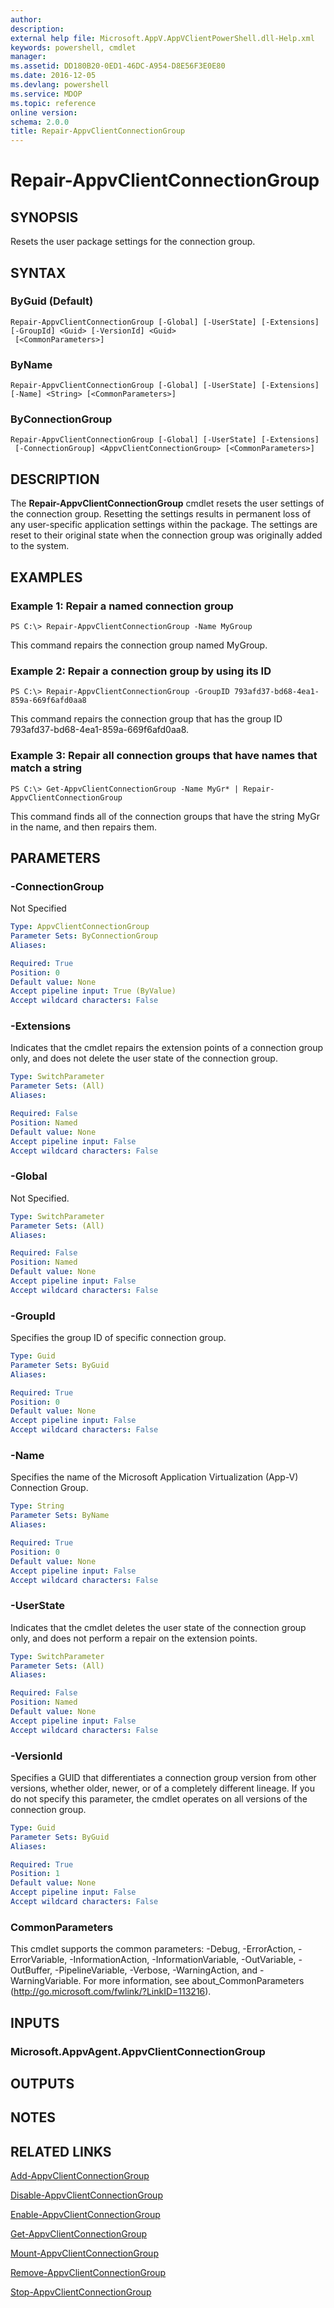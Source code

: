 ```yaml
---
author: 
description: 
external help file: Microsoft.AppV.AppVClientPowerShell.dll-Help.xml
keywords: powershell, cmdlet
manager: 
ms.assetid: DD180B20-0ED1-46DC-A954-D8E56F3E0E80
ms.date: 2016-12-05
ms.devlang: powershell
ms.service: MDOP
ms.topic: reference
online version: 
schema: 2.0.0
title: Repair-AppvClientConnectionGroup
---
```


# Repair-AppvClientConnectionGroup

## SYNOPSIS
Resets the user package settings for the connection group.

## SYNTAX

### ByGuid (Default)
```
Repair-AppvClientConnectionGroup [-Global] [-UserState] [-Extensions] [-GroupId] <Guid> [-VersionId] <Guid>
 [<CommonParameters>]
```

### ByName
```
Repair-AppvClientConnectionGroup [-Global] [-UserState] [-Extensions] [-Name] <String> [<CommonParameters>]
```

### ByConnectionGroup
```
Repair-AppvClientConnectionGroup [-Global] [-UserState] [-Extensions]
 [-ConnectionGroup] <AppvClientConnectionGroup> [<CommonParameters>]
```

## DESCRIPTION
The **Repair-AppvClientConnectionGroup** cmdlet resets the user settings of the connection group.
Resetting the settings results in permanent loss of any user-specific application settings within the package.
The settings are reset to their original state when the connection group was originally added to the system.

## EXAMPLES

### Example 1: Repair a named connection group
```
PS C:\> Repair-AppvClientConnectionGroup -Name MyGroup
```

This command repairs the connection group named MyGroup.

### Example 2: Repair a connection group by using its ID
```
PS C:\> Repair-AppvClientConnectionGroup -GroupID 793afd37-bd68-4ea1-859a-669f6afd0aa8
```

This command repairs the connection group that has the group ID 793afd37-bd68-4ea1-859a-669f6afd0aa8.

### Example 3: Repair all connection groups that have names that match a string
```
PS C:\> Get-AppvClientConnectionGroup -Name MyGr* | Repair-AppvClientConnectionGroup
```

This command finds all of the connection groups that have the string MyGr in the name, and then repairs them.

## PARAMETERS

### -ConnectionGroup
Not Specified

```yaml
Type: AppvClientConnectionGroup
Parameter Sets: ByConnectionGroup
Aliases: 

Required: True
Position: 0
Default value: None
Accept pipeline input: True (ByValue)
Accept wildcard characters: False
```

### -Extensions
Indicates that the cmdlet repairs the extension points of a connection group only, and does not delete the user state of the connection group.

```yaml
Type: SwitchParameter
Parameter Sets: (All)
Aliases: 

Required: False
Position: Named
Default value: None
Accept pipeline input: False
Accept wildcard characters: False
```

### -Global
Not Specified.

```yaml
Type: SwitchParameter
Parameter Sets: (All)
Aliases: 

Required: False
Position: Named
Default value: None
Accept pipeline input: False
Accept wildcard characters: False
```

### -GroupId
Specifies the group ID of specific connection group.

```yaml
Type: Guid
Parameter Sets: ByGuid
Aliases: 

Required: True
Position: 0
Default value: None
Accept pipeline input: False
Accept wildcard characters: False
```

### -Name
Specifies the name of the Microsoft Application Virtualization (App-V) Connection Group.

```yaml
Type: String
Parameter Sets: ByName
Aliases: 

Required: True
Position: 0
Default value: None
Accept pipeline input: False
Accept wildcard characters: False
```

### -UserState
Indicates that the cmdlet deletes the user state of the connection group only, and does not perform a repair on the extension points.

```yaml
Type: SwitchParameter
Parameter Sets: (All)
Aliases: 

Required: False
Position: Named
Default value: None
Accept pipeline input: False
Accept wildcard characters: False
```

### -VersionId
Specifies a GUID that differentiates a connection group version from other versions, whether older, newer, or of a completely different lineage.
If you do not specify this parameter, the cmdlet operates on all versions of the connection group.

```yaml
Type: Guid
Parameter Sets: ByGuid
Aliases: 

Required: True
Position: 1
Default value: None
Accept pipeline input: False
Accept wildcard characters: False
```

### CommonParameters
This cmdlet supports the common parameters: -Debug, -ErrorAction, -ErrorVariable, -InformationAction, -InformationVariable, -OutVariable, -OutBuffer, -PipelineVariable, -Verbose, -WarningAction, and -WarningVariable. For more information, see about_CommonParameters (http://go.microsoft.com/fwlink/?LinkID=113216).

## INPUTS

### Microsoft.AppvAgent.AppvClientConnectionGroup

## OUTPUTS

## NOTES

## RELATED LINKS

[Add-AppvClientConnectionGroup](./Add-AppvClientConnectionGroup.md)

[Disable-AppvClientConnectionGroup](./Disable-AppvClientConnectionGroup.md)

[Enable-AppvClientConnectionGroup](./Enable-AppvClientConnectionGroup.md)

[Get-AppvClientConnectionGroup](./Get-AppvClientConnectionGroup.md)

[Mount-AppvClientConnectionGroup](./Mount-AppvClientConnectionGroup.md)

[Remove-AppvClientConnectionGroup](./Remove-AppvClientConnectionGroup.md)

[Stop-AppvClientConnectionGroup](./Stop-AppvClientConnectionGroup.md)


